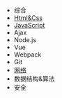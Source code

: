 - 综合
- [Html&Css](Html&Css/README.md)
- [JavaScript](Javascript/README.md)
- Ajax
- Node.js
- Vue
- Webpack
- Git
- [网络](HTTP/README.md)
- 数据结构&算法
- 安全